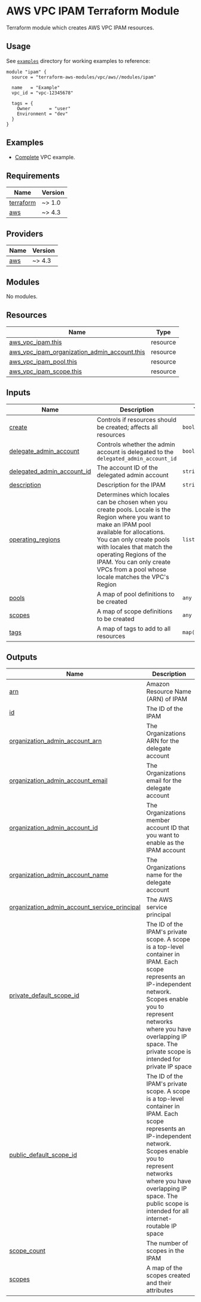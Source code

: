# AWS VPC IPAM Terraform Module

Terraform module which creates AWS VPC IPAM resources.

## Usage

See [`examples`](https://github.com/clowdhaus/terraform-aws-vpc-v4/tree/main/examples) directory for working examples to reference:

```hcl
module "ipam" {
  source = "terraform-aws-modules/vpc/aws//modules/ipam"

  name   = "Example"
  vpc_id = "vpc-12345678"

  tags = {
    Owner       = "user"
    Environment = "dev"
  }
}
```

## Examples

- [Complete](https://github.com/clowdhaus/terraform-aws-vpc-v4/tree/main/examples/complete) VPC example.

<!-- BEGINNING OF PRE-COMMIT-TERRAFORM DOCS HOOK -->
## Requirements

| Name | Version |
|------|---------|
| <a name="requirement_terraform"></a> [terraform](#requirement\_terraform) | ~> 1.0 |
| <a name="requirement_aws"></a> [aws](#requirement\_aws) | ~> 4.3 |

## Providers

| Name | Version |
|------|---------|
| <a name="provider_aws"></a> [aws](#provider\_aws) | ~> 4.3 |

## Modules

No modules.

## Resources

| Name | Type |
|------|------|
| [aws_vpc_ipam.this](https://registry.terraform.io/providers/hashicorp/aws/latest/docs/resources/vpc_ipam) | resource |
| [aws_vpc_ipam_organization_admin_account.this](https://registry.terraform.io/providers/hashicorp/aws/latest/docs/resources/vpc_ipam_organization_admin_account) | resource |
| [aws_vpc_ipam_pool.this](https://registry.terraform.io/providers/hashicorp/aws/latest/docs/resources/vpc_ipam_pool) | resource |
| [aws_vpc_ipam_scope.this](https://registry.terraform.io/providers/hashicorp/aws/latest/docs/resources/vpc_ipam_scope) | resource |

## Inputs

| Name | Description | Type | Default | Required |
|------|-------------|------|---------|:--------:|
| <a name="input_create"></a> [create](#input\_create) | Controls if resources should be created; affects all resources | `bool` | `true` | no |
| <a name="input_delegate_admin_account"></a> [delegate\_admin\_account](#input\_delegate\_admin\_account) | Controls whether the admin account is delegated to the `delegated_admin_account_id` | `bool` | `false` | no |
| <a name="input_delegated_admin_account_id"></a> [delegated\_admin\_account\_id](#input\_delegated\_admin\_account\_id) | The account ID of the delegated admin account | `string` | `""` | no |
| <a name="input_description"></a> [description](#input\_description) | Description for the IPAM | `string` | `null` | no |
| <a name="input_operating_regions"></a> [operating\_regions](#input\_operating\_regions) | Determines which locales can be chosen when you create pools. Locale is the Region where you want to make an IPAM pool available for allocations. You can only create pools with locales that match the operating Regions of the IPAM. You can only create VPCs from a pool whose locale matches the VPC's Region | `list(string)` | `[]` | no |
| <a name="input_pools"></a> [pools](#input\_pools) | A map of pool definitions to be created | `any` | `{}` | no |
| <a name="input_scopes"></a> [scopes](#input\_scopes) | A map of scope definitions to be created | `any` | `{}` | no |
| <a name="input_tags"></a> [tags](#input\_tags) | A map of tags to add to all resources | `map(string)` | `{}` | no |

## Outputs

| Name | Description |
|------|-------------|
| <a name="output_arn"></a> [arn](#output\_arn) | Amazon Resource Name (ARN) of IPAM |
| <a name="output_id"></a> [id](#output\_id) | The ID of the IPAM |
| <a name="output_organization_admin_account_arn"></a> [organization\_admin\_account\_arn](#output\_organization\_admin\_account\_arn) | The Organizations ARN for the delegate account |
| <a name="output_organization_admin_account_email"></a> [organization\_admin\_account\_email](#output\_organization\_admin\_account\_email) | The Organizations email for the delegate account |
| <a name="output_organization_admin_account_id"></a> [organization\_admin\_account\_id](#output\_organization\_admin\_account\_id) | The Organizations member account ID that you want to enable as the IPAM account |
| <a name="output_organization_admin_account_name"></a> [organization\_admin\_account\_name](#output\_organization\_admin\_account\_name) | The Organizations name for the delegate account |
| <a name="output_organization_admin_account_service_principal"></a> [organization\_admin\_account\_service\_principal](#output\_organization\_admin\_account\_service\_principal) | The AWS service principal |
| <a name="output_private_default_scope_id"></a> [private\_default\_scope\_id](#output\_private\_default\_scope\_id) | The ID of the IPAM's private scope. A scope is a top-level container in IPAM. Each scope represents an IP-independent network. Scopes enable you to represent networks where you have overlapping IP space. The private scope is intended for private IP space |
| <a name="output_public_default_scope_id"></a> [public\_default\_scope\_id](#output\_public\_default\_scope\_id) | The ID of the IPAM's private scope. A scope is a top-level container in IPAM. Each scope represents an IP-independent network. Scopes enable you to represent networks where you have overlapping IP space. The public scope is intended for all internet-routable IP space |
| <a name="output_scope_count"></a> [scope\_count](#output\_scope\_count) | The number of scopes in the IPAM |
| <a name="output_scopes"></a> [scopes](#output\_scopes) | A map of the scopes created and their attributes |
<!-- END OF PRE-COMMIT-TERRAFORM DOCS HOOK -->
